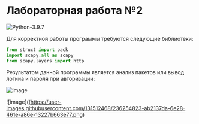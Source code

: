 # Лабораторная работа №2

![Python-3.9.7](https://img.shields.io/badge/Python-v3.9.7-blue?style=for-the-badge) 


Для корректной работы программы требуются следующие библиотеки:
```python
from struct import pack
import scapy.all as scapy
from scapy.layers import http
```

Результатом данной программы является анализ пакетов или вывод логина и пароля при авторизации:

![image](https://user-images.githubusercontent.com/131512468/236254684-4821131b-741d-4694-939a-e8efb98a9a18.png)

![image]((https://user-images.githubusercontent.com/131512468/236254823-ab2137da-6e28-461e-a86e-13227b663e77.png)
